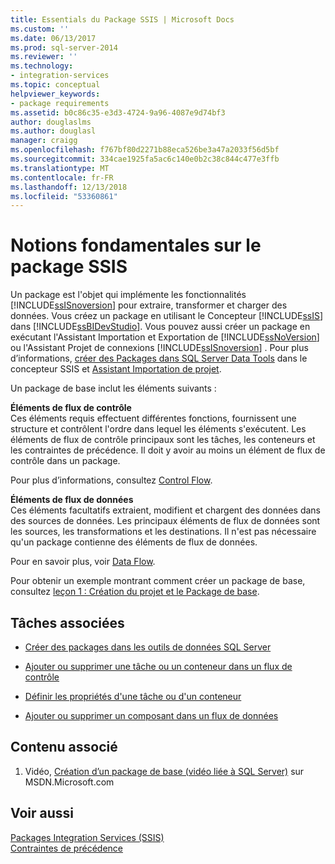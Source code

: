 ```yaml
---
title: Essentials du Package SSIS | Microsoft Docs
ms.custom: ''
ms.date: 06/13/2017
ms.prod: sql-server-2014
ms.reviewer: ''
ms.technology:
- integration-services
ms.topic: conceptual
helpviewer_keywords:
- package requirements
ms.assetid: b0c86c35-e3d3-4724-9a96-4087e9d74bf3
author: douglaslms
ms.author: douglasl
manager: craigg
ms.openlocfilehash: f767bf80d2271b88eca526be3a47a2033f56d5bf
ms.sourcegitcommit: 334cae1925fa5ac6c140e0b2c38c844c477e3ffb
ms.translationtype: MT
ms.contentlocale: fr-FR
ms.lasthandoff: 12/13/2018
ms.locfileid: "53360861"
---
```

# <a name="ssis-package-essentials"></a>Notions fondamentales sur le package SSIS
  Un package est l'objet qui implémente les fonctionnalités [!INCLUDE[ssISnoversion](../includes/ssisnoversion-md.md)] pour extraire, transformer et charger des données. Vous créez un package en utilisant le Concepteur [!INCLUDE[ssIS](../includes/ssis-md.md)] dans [!INCLUDE[ssBIDevStudio](../includes/ssbidevstudio-md.md)]. Vous pouvez aussi créer un package en exécutant l'Assistant Importation et Exportation de [!INCLUDE[ssNoVersion](../includes/ssnoversion-md.md)] ou l'Assistant Projet de connexions [!INCLUDE[ssISnoversion](../includes/ssisnoversion-md.md)] . Pour plus d’informations, [créer des Packages dans SQL Server Data Tools](create-packages-in-sql-server-data-tools.md) dans le concepteur SSIS et [Assistant Importation de projet](../../2014/integration-services/import-project-wizard.md).  
  
 Un package de base inclut les éléments suivants :  
  
 **Éléments de flux de contrôle**  
 Ces éléments requis effectuent différentes fonctions, fournissent une structure et contrôlent l'ordre dans lequel les éléments s'exécutent. Les éléments de flux de contrôle principaux sont les tâches, les conteneurs et les contraintes de précédence. Il doit y avoir au moins un élément de flux de contrôle dans un package.  
  
 Pour plus d’informations, consultez [Control Flow](control-flow/control-flow.md).  
  
 **Éléments de flux de données**  
 Ces éléments facultatifs extraient, modifient et chargent des données dans des sources de données. Les principaux éléments de flux de données sont les sources, les transformations et les destinations. Il n'est pas nécessaire qu'un package contienne des éléments de flux de données.  
  
 Pour en savoir plus, voir [Data Flow](data-flow/data-flow.md).  
  
 Pour obtenir un exemple montrant comment créer un package de base, consultez [leçon 1 : Création du projet et le Package de base](lesson-1-create-a-project-and-basic-package-with-ssis.md).  
  
## <a name="related-tasks"></a>Tâches associées  
  
-   [Créer des packages dans les outils de données SQL Server](create-packages-in-sql-server-data-tools.md)  
  
-   [Ajouter ou supprimer une tâche ou un conteneur dans un flux de contrôle](control-flow/add-or-delete-a-task-or-a-container-in-a-control-flow.md)  
  
-   [Définir les propriétés d'une tâche ou d'un conteneur](../../2014/integration-services/set-the-properties-of-a-task-or-container.md)  
  
-   [Ajouter ou supprimer un composant dans un flux de données](data-flow/add-or-delete-a-component-in-a-data-flow.md)  
  
## <a name="related-content"></a>Contenu associé  
  
1.  Vidéo, [Création d’un package de base (vidéo liée à SQL Server)](https://go.microsoft.com/fwlink/?LinkId=131023) sur MSDN.Microsoft.com  
  
## <a name="see-also"></a>Voir aussi  
 [Packages Integration Services &#40;SSIS&#41;](../../2014/integration-services/integration-services-ssis-packages.md)   
 [Contraintes de précédence](control-flow/precedence-constraints.md)  
  
  
